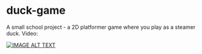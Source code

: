 # duck-game

A small school project - a 2D platformer game where you play as a steamer duck. Video:

[![IMAGE ALT TEXT](http://img.youtube.com/vi/qHt5pM9_yK8/0.jpg)](http://www.youtube.com/watch?v=qHt5pM9_yK8 "Video Title")
